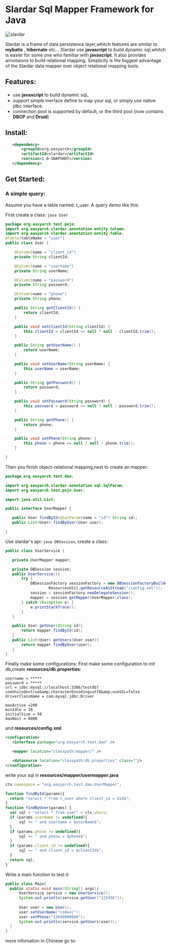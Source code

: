 Slardar Sql Mapper Framework for Java
=====================================
![slardar](https://github.com/rpgmakervx/slardar/blob/master/doc/image/slardar-logo.png)

Slardar is a frame of data persistence layer,whitch features are similar to **mybatis** , **hibernate** etc...
Slardar use **javascript** to build dynamic sql,whitch is easier for some one who familiar with **javascript**.
It also provides annotaions to build relational mapping.
Simplicity is the biggest advantage of the Slardar data mapper over object relational mapping tools.
## Features:
 * use **javascript** to build dynamic sql。
 * support simple inerface define to map your sql, or simply use native jdbc interface.
 * connection pool is supported by default, or the third pool (now contains **DBCP** and **Druid**)

## Install:
 ```xml
    <dependency>
        <groupId>org.easyarch</groupId>
        <artifactId>slardar</artifactId>
        <version>1.0-SNAPSHOT</version>
    </dependency>
 ```
## Get Started:

### A simple query:
 
 Assume you have a table named: t_user. A query demo like this:
 
 First create a class: ```java User```
 ```java
 package org.easyarch.test.pojo;
 import org.easyarch.slardar.annotation.entity.Column;
 import org.easyarch.slardar.annotation.entity.Table;
 @Table(tableName = "user")
 public class User {
 
     @Column(name = "client_id")
     private String clientId;
 
     @Column(name = "username")
     private String userName;
 
     @Column(name = "password")
     private String password;
 
     @Column(name = "phone")
     private String phone;
 
     public String getClientId() {
         return clientId;
     }
 
     public void setClientId(String clientId) {
         this.clientId = clientId == null ? null : clientId.trim();
     }
 
     public String getUserName() {
         return userName;
     }
 
     public void setUserName(String userName) {
         this.userName = userName;
     }
 
     public String getPassword() {
         return password;
     }
 
     public void setPassword(String password) {
         this.password = password == null ? null : password.trim();
     }
 
     public String getPhone() {
         return phone;
     }
 
     public void setPhone(String phone) {
         this.phone = phone == null ? null : phone.trim();
     }
 
 }
 ```
 
 Then you finish object-relational mapping,next to create an mapper:
 ```java
package org.easyarch.test.dao;

import org.easyarch.slardar.annotation.sql.SqlParam;
import org.easyarch.test.pojo.User;

import java.util.List;

public interface UserMapper {

    public User findById(@SqlParam(name = "id") String id);
    public List<User> findByUser(User user);

}
 ```
 Use slardar's api: ```java DBSession```,
 create a class:
 ```java
public class UserService {

    private UserMapper mapper;

    private DBSession session;
    public UserService(){
        try {
            DBSessionFactory sessionFactory = new DBSessionFactoryBuilder().build(
                    ResourcesUtil.getResourceAsStream("/config.xml"));
            session = sessionFactory.newDelegateSession();
            mapper = session.getMapper(UserMapper.class);
        } catch (Exception e) {
            e.printStackTrace();
        }
    }

    public User getUser(String id){
        return mapper.findById(id);
    }
    public List<User> getUsers(User user){
        return mapper.findByUser(user);
    }
}
 ```
 Finally make some configurations:
 First make some configuration to init db,create **resources/db.properties**:
  ```properties
 username = *****
 password = *****
 url = jdbc:mysql://localhost:3306/testdb?useUnicode=true&amp;characterEncoding=utf8&amp;useSSL=false
 driverClassName = com.mysql.jdbc.Driver
 
 maxActive =200
 minIdle = 10
 initialSize = 50
 maxWait = 6000
  ```
  and **resources/config.xml**
  ```xml
 <configuration>
     <interface package="org.easyarch.test.dao" />
 
     <mapper location="classpath:mapper/" />
 
     <datasource location="classpath:db.properties" class=""/>
 </configuration>
  ```
  write your sql in **resources/mapper/usermapper.java**
  ```javascript
ctx.namespace = "org.easyarch.test.dao.UserMapper";

function findById(params){
    return "select * from t_user where client_id = $id$";
}
function findByUser(params) {
    var sql = "select * from user" + ctx.where;
    if (params.userName != undefined){
        sql += " and username = $userName$";
    }
    if (params.phone != undefined){
        sql += " and phone = $phone$";
    }
    if (params.client_id != undefined){
        sql += " and client_id = $clientId$";
    }
    return sql;
}
  ```
  
  Write a main function to test it:
  ```java
public class Main{
    public static void main(String[] args){
        UserService service = new UserService();
        System.out.println(service.getUser("123456"));
        
        User user = new User();
        user.setUserName("code4j");
        user.setPhone("13600000000");
        System.out.println(service.getUsers(user));
    }
}
  ```
  
  more infomation in Chinese go to: